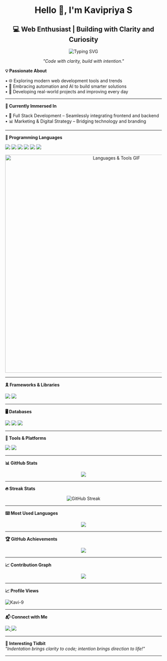<h1 align="center">Hello 👋, I'm Kavipriya S</h1>  
<h2 align="center">💻 Web Enthusiast | Building with Clarity and Curiosity</h2>  

<!-- 🟣 Typing Animation with Fira Mono font -->
<p align="center">
  <img src="https://readme-typing-svg.herokuapp.com?font=Fira+Mono&weight=500&size=22&pause=1000&color=A259FF&center=true&vCenter=true&width=435&lines=Aspiring+Full+Stack+Developer;Passionate+CSBS+Student;Learner+%7C+Builder+%7C+Thinker" alt="Typing SVG" />
</p>

<p align="center"><em>"Code with clarity, build with intention."</em></p>  


<strong>💡 Passionate About</strong>  
  
• 🌐 Exploring modern web development tools and trends  
• 🤖 Embracing automation and AI to build smarter solutions  
• 🚀 Developing real-world projects and improving every day  

<hr>

<strong>🌱 Currently Immersed In</strong>  
  
• 🧩 Full Stack Development – Seamlessly integrating frontend and backend  
• 📊 Marketing & Digital Strategy – Bridging technology and branding  

<hr>

<strong>📑 Programming Languages</strong>

<p>  
  <img src="https://img.shields.io/badge/C++-00599C?style=for-the-badge&logo=c%2B%2B&logoColor=white" />  
  <img src="https://img.shields.io/badge/Python-3776AB?style=for-the-badge&logo=python&logoColor=white" />  
  <img src="https://img.shields.io/badge/JavaScript-F7DF1E?style=for-the-badge&logo=javascript&logoColor=black" />  
  <img src="https://img.shields.io/badge/CSS3-1572B6?style=for-the-badge&logo=css3&logoColor=white" />  
  <img src="https://img.shields.io/badge/HTML5-E34F26?style=for-the-badge&logo=html5&logoColor=white" />  
  <img src="https://img.shields.io/badge/SQL-003B57?style=for-the-badge&logo=sqlite&logoColor=white" />  
</p>  

<!-- 🔁 Animated GIF for languages/tools -->
<p align="center">
  <img src="https://i.imgur.com/PF3nKqH.gif" alt="Languages & Tools GIF" width="700"/>
</p>

<hr>

<strong>🎗️ Frameworks & Libraries</strong>

<p>  
  <img src="https://img.shields.io/badge/Django-092E20?style=for-the-badge&logo=django&logoColor=white" />  
  <img src="https://img.shields.io/badge/TailwindCSS-38B2AC?style=for-the-badge&logo=tailwind-css&logoColor=white" />  
</p>  

<hr>

<strong>🖥️ Databases</strong>

<p>  
  <img src="https://img.shields.io/badge/MySQL-00758F?style=for-the-badge&logo=mysql&logoColor=white" />  
  <img src="https://img.shields.io/badge/MongoDB-4EA94B?style=for-the-badge&logo=mongodb&logoColor=white" />  
  <img src="https://img.shields.io/badge/SQLite-003B57?style=for-the-badge&logo=sqlite&logoColor=white" />  
</p>  

<hr>

<strong>🔧 Tools & Platforms</strong>

<p>  
  <img src="https://img.shields.io/badge/GitHub-181717?style=for-the-badge&logo=github&logoColor=white" />  
  <img src="https://img.shields.io/badge/VS%20Code-007ACC?style=for-the-badge&logo=visual-studio-code&logoColor=white" />  
</p>  

<hr>

<strong>📊 GitHub Stats</strong>

<p align="center">  
  <img src="https://github-readme-stats.vercel.app/api?username=Kavi-9&show_icons=true&count_private=true&hide_border=true&bg_color=000000&title_color=ff7aa2&text_color=cfcfcf&icon_color=ff7aa2" />  
</p>  

<hr>

<strong>🔥 Streak Stats</strong>

<p align="center">  
  <img src="https://github-readme-streak-stats.herokuapp.com?user=Kavi-9&theme=radical&hide_border=true" alt="GitHub Streak" />  
</p>  

<hr>

<strong>⌨️ Most Used Languages</strong>

<p align="center">  
  <img src="https://github-readme-stats.vercel.app/api/top-langs/?username=Kavi-9&layout=compact&theme=radical&hide_border=true" />  
</p>  

<hr>

<strong>🏆 GitHub Achievements</strong>

<p align="center">  
  <img src="https://github-profile-trophy.vercel.app/?username=Kavi-9&theme=onestar&no-frame=true&margin-w=10" />  
</p>  

<hr>

<strong>📈 Contribution Graph</strong>

<p align="center">  
  <img src="https://github-readme-activity-graph.vercel.app/graph?username=Kavi-9&area=true&hide_border=true&custom_title=Kavipriya%20S's%20Contribution%20Graph&bg_color=000000&color=cfcfcf&line=ff7aa2&point=cfcfcf" />  
</p>  

<hr>

<strong>📈 Profile Views</strong>

<p align="left">  
  <img src="https://komarev.com/ghpvc/?username=Kavi-9&label=Profile%20views&color=0e75b6&style=flat" alt="Kavi-9" />  
</p>  

<hr>

<strong>📬 Connect with Me</strong>

<p align="left">  
  <a href="mailto:kavieswari758@gmail.com" target="_blank">  
    <img src="https://img.shields.io/badge/Gmail-D14836?style=for-the-badge&logo=gmail&logoColor=white" />  
  </a>  
  <a href="https://www.linkedin.com/in/kavipriya-s-カビプリーヤ-62b573332" target="_blank">  
    <img src="https://img.shields.io/badge/LinkedIn-0A66C2?style=for-the-badge&logo=linkedin&logoColor=white" />  
  </a>  
</p>  

<hr>

<strong>💬 Interesting Tidbit</strong>  
<em>"Indentation brings clarity to code; intention brings direction to life!"</em>

<hr>
